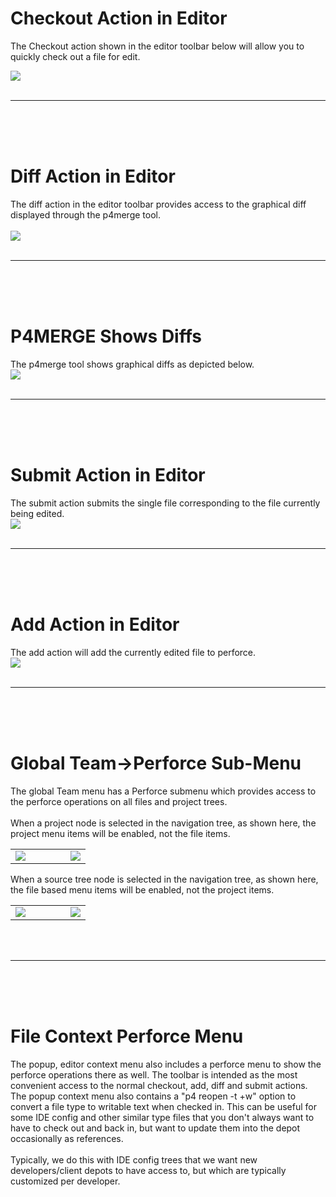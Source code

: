 # Checkout Action in Editor #
The Checkout action shown in the editor toolbar below will allow you to quickly check out a file for edit.

<img src='http://www.wonderly.org/netbeans/images/Image1.jpg'>
<br>
<br>
<hr><br>
<br>
<br>
<h1>Diff Action in Editor</h1>
The diff action in the editor toolbar provides access to the graphical diff displayed through the p4merge tool.<br>
<br>
<img src='http://www.wonderly.org/netbeans/images/Image2.jpg'>
<br>
<br>
<hr><br>
<br>
<br>
<h1>P4MERGE Shows Diffs</h1>
The p4merge tool shows graphical diffs as depicted below.<br>
<img src='http://www.wonderly.org/netbeans/images/Image9.jpg'>
<br>
<br>
<hr><br>
<br>
<br>
<h1>Submit Action in Editor</h1>
The submit action submits the single file corresponding to the file currently being edited.<br>
<img src='http://www.wonderly.org/netbeans/images/Image3.jpg'>
<br>
<br>
<hr><br>
<br>
<br>
<h1>Add Action in Editor</h1>
The add action will add the currently edited file to perforce.<br>
<img src='http://www.wonderly.org/netbeans/images/Image4.jpg'>
<br>
<br>
<hr><br>
<br>
<br>
<h1>Global Team->Perforce Sub-Menu</h1>
The global Team menu has a Perforce submenu which provides access to the perforce operations on all files and project trees.<br>
<br>
When a project node is selected in the navigation tree, as shown here, the project menu items will be enabled, not the file items.<br>
<table><tr><td valign='top'>
<img src='http://www.wonderly.org/netbeans/images/projectTree.png' />
</td>
<td width='40' />
<td>
<img src='http://www.wonderly.org/netbeans/images/projectMenu.png' />
</td>
</tr>
</table>

When a source tree node is selected in the navigation tree, as shown here, the file based menu items will be enabled, not the project items.<br>
<table><tr><td valign='top'>
<img src='http://www.wonderly.org/netbeans/images/sourceTree.png' />
</td>
<td width='40' />
<td>
<img src='http://www.wonderly.org/netbeans/images/sourceMenu.png' />
</td>
</tr>
</table>
<br>
<br>
<hr><br>
<br>
<br>
<h1>File Context Perforce Menu</h1>
The popup, editor context menu also includes a perforce menu to show the perforce operations there as well.   The toolbar is intended as the most convenient access to the normal checkout, add, diff and submit actions.  The popup context menu also contains a "p4 reopen -t +w" option to convert a file type to writable text when checked in.  This can be useful for some IDE config and other similar type files that you don't always want to have to check out and back in, but want to update them into the depot occasionally as references.<br>
<br>
Typically, we do this with IDE config trees that we want new developers/client depots to have access to, but which are typically customized per developer.